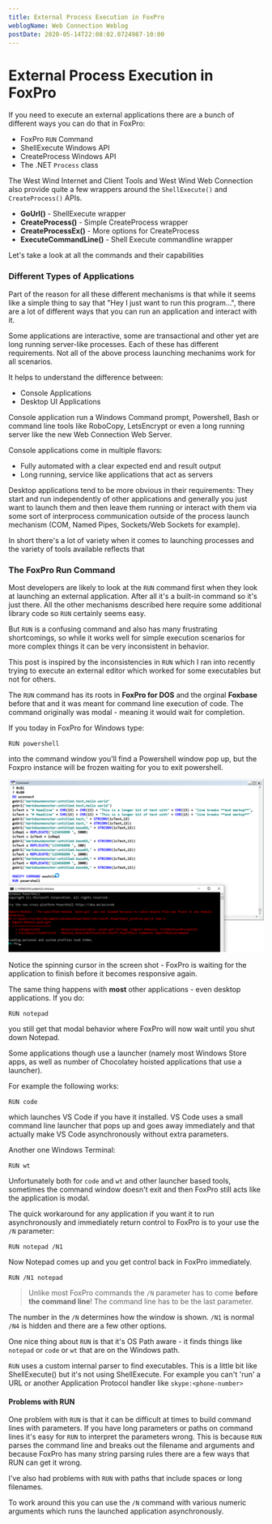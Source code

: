 ```yaml
---
title: External Process Execution in FoxPro
weblogName: Web Connection Weblog
postDate: 2020-05-14T22:08:02.0724987-10:00
---
```

# External Process Execution in FoxPro

If you need to execute an external applications there are a bunch of different ways you can do that in FoxPro:

* FoxPro `RUN` Command
* ShellExecute Windows API
* CreateProcess Windows API
* The .NET `Process` class

The West Wind Internet and Client Tools and West Wind Web Connection also provide quite a few wrappers around the `ShellExecute()` and `CreateProcess()` APIs.

* **GoUrl()** - ShellExecute wrapper
* **CreateProcess()** - Simple CreateProcess wrapper
* **CreateProcessEx()** - More options for CreateProcess
* **ExecuteCommandLine()** - Shell Execute commandline wrapper

Let's take a look at all the commands and their capabilities

### Different Types of Applications
Part of the reason for all these different mechanisms is that while it seems like a simple thing to say that "Hey I just want to run this program...", there are a lot of different ways that you can run an application and interact with it.

Some applications are interactive, some are transactional and other yet are long running server-like processes. Each of these has different requirements. Not all of the above process launching mechanims work for all scenarios.

It helps to understand the difference between:

* Console Applications
* Desktop UI Applications

Console application run a Windows Command prompt, Powershell, Bash or command line tools like RoboCopy, LetsEncrypt or even a long running server like the new Web Connection Web Server.

Console applications come in multiple flavors: 

* Fully automated with a clear expected end and result output
* Long running, service like applications that act as servers

Desktop applications tend to be more obvious in their requirements: They start and run independently of other applications and generally you just want to launch them and then leave them running or interact with them via some sort of interprocess communication outside of the process launch mechanism (COM, Named Pipes, Sockets/Web Sockets for example).

In short there's a lot of variety when it comes to launching processes and the variety of tools available reflects that

### The FoxPro Run Command
Most developers are likely to look at the `RUN` command first when they look at launching an external application. After all it's a built-in command so it's just there. All the other mechanisms described here require some additional library code so `RUN` certainly seems easy.

But `RUN` is a confusing command and also has many frustrating shortcomings, so while it works well for simple execution scenarios for more complex things it can be very inconsistent in behavior.

This post is inspired by the inconsistencies in `RUN` which I ran into recently trying to execute an external editor which worked for some executables but not for others.

The `RUN` command has its roots in **FoxPro for DOS** and the orginal **Foxbase** before that and it was meant for command line execution of code. The command originally was modal - meaning it would wait for completion.

If you today in FoxPro for Windows type:

```foxpro
RUN powershell
```

into the command window you'll find a Powershell window pop up, but the Foxpro instance will be frozen waiting for you to exit powershell.

![](RunPowershell.png)

Notice the spinning cursor in the screen shot - FoxPro is waiting for the application to finish before it becomes responsive again.

The same thing happens with **most** other applications - even desktop applications. If you do:

```foxpro
RUN notepad
```

you still get that modal behavior where FoxPro will now wait until you shut down Notepad.

Some applications though use a launcher (namely most Windows Store apps, as well as number of Chocolatey hoisted applications that use a launcher).

For example the following works:

```foxpro
RUN code
```

which launches VS Code if you have it installed. VS Code uses a small command line launcher that pops up and goes away immediately and that actually make VS Code asynchronously without extra parameters.

Another one Windows Terminal:

```foxpro
RUN wt
```

Unfortunately both for `code` and `wt` and other launcher based tools, sometimes the command window doesn't exit and then FoxPro still acts like the application is modal.

The quick workaround for any application if you want it to run asynchronously and immediately return control to FoxPro is to your use the `/N` parameter:

```foxpro
RUN notepad /N1
```

Now Notepad comes up and you get control back in FoxPro immediately.

```foxpro
RUN /N1 notepad
```

> Unlike most FoxPro commands the `/N` parameter has to come **before the command line**! The command line has to be the last parameter.

The number in the `/N` determines how the window is shown. `/N1` is normal `/N4` is hidden and there are a few other options.

One nice thing about `RUN` is that it's OS Path aware - it finds things like `notepad` or `code` or `wt` that are on the Windows path. 

`RUN` uses a custom internal parser to find executables. This is a little bit like ShellExecute() but it's not using ShellExecute. For example you can't 'run' a URL or another Application Protocol handler like `skype:<phone-number>`

#### Problems with RUN
One problem with `RUN` is that it can be difficult at times to build command lines with parameters. If you have long parameters or paths on command lines it's easy for `RUN` to interpret the parameters wrong. This is because `RUN` parses the command line and breaks out the filename and arguments and because FoxPro has many string parsing rules there are a few ways that RUN can get it wrong.

I've also had problems with `RUN` with paths that include spaces or long filenames. 






To work around this you can use the `/N` command with various numeric arguments which runs the launched application asynchronously.